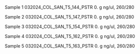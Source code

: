 Sample 1
	032024_COL_SAN_T5_144_PSTR
	  0. g
	  ng/ul, 
	  260/280
	  
Sample 2
	032024_COL_SAN_T5_147_PSTR
	  0. g
	  ng/ul, 
	  260/280
	  
Sample 3
	032024_COL_SAN_T5_154_PSTR
	  0. g
	  ng/ul, 
	  260/280
	  
Sample 4
	032024_COL_SAN_T5_162_PSTR
	  0. g
	  ng/ul, 
	  260/280
	  
Sample 5
	032024_COL_SAN_T5_163_PSTR
	  0. g
	  ng/ul, 
	  260/280
